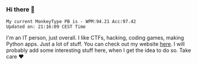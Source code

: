 ### Hi there 👋
<!-- PB START -->
```
My current MonkeyType PB is - WPM:94.21 Acc:97.42
Updated on: 21:16:09 CEST Time
```
<!-- PB END -->
I'm an IT person, just overall. I like CTFs, hacking, coding games, making Python apps. Just a lot of stuff.
You can check out my website [here](https://skill3472.github.io/).
I will probably add some interesting stuff here, when I get the idea to do so. Take care ❤️
